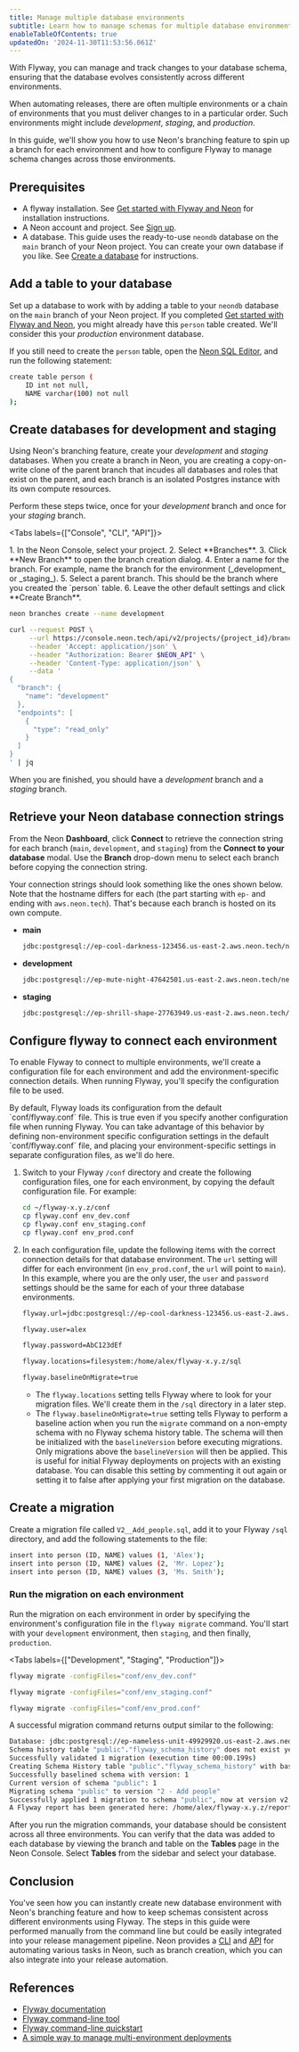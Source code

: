 ```yaml
---
title: Manage multiple database environments
subtitle: Learn how to manage schemas for multiple database environments with Flyway
enableTableOfContents: true
updatedOn: '2024-11-30T11:53:56.061Z'
---
```


With Flyway, you can manage and track changes to your database schema, ensuring that the database evolves consistently across different environments.

When automating releases, there are often multiple environments or a chain of environments that you must deliver changes to in a particular order. Such environments might include _development_, _staging_, and _production_.

In this guide, we'll show you how to use Neon's branching feature to spin up a branch for each environment and how to configure Flyway to manage schema changes across those environments.

## Prerequisites

- A flyway installation. See [Get started with Flyway and Neon](/docs/guides/flyway) for installation instructions.
- A Neon account and project. See [Sign up](/docs/get-started-with-neon/signing-up).
- A database. This guide uses the ready-to-use `neondb` database on the `main` branch of your Neon project. You can create your own database if you like. See [Create a database](/docs/manage/databases#create-a-database) for instructions.

## Add a table to your database

Set up a database to work with by adding a table to your `neondb` database on the `main` branch of your Neon project. If you completed [Get started with Flyway and Neon](/docs/guides/flyway), you might already have this `person` table created. We'll consider this your _production_ environment database.

If you still need to create the `person` table, open the [Neon SQL Editor](/docs/get-started-with-neon/query-with-neon-sql-editor), and run the following statement:

```bash
create table person (
    ID int not null,
    NAME varchar(100) not null
);
```

## Create databases for development and staging

Using Neon's branching feature, create your _development_ and _staging_ databases. When you create a branch in Neon, you are creating a copy-on-write clone of the parent branch that incudes all databases and roles that exist on the parent, and each branch is an isolated Postgres instance with its own compute resources.

Perform these steps twice, once for your _development_ branch and once for your _staging_ branch.

<Tabs labels={["Console", "CLI", "API"]}>

<TabItem>
1. In the Neon Console, select your project.
2. Select **Branches**.
3. Click **New Branch** to open the branch creation dialog.
4. Enter a name for the branch. For example, name the branch for the environment (_development_ or _staging_).
5. Select a parent branch. This should be the branch where you created the `person` table.
6. Leave the other default settings and click **Create Branch**.
</TabItem>

<TabItem>

```bash showLineNumbers
neon branches create --name development
```

</TabItem>

<TabItem>

```bash showLineNumbers
curl --request POST \
     --url https://console.neon.tech/api/v2/projects/{project_id}/branches \
     --header 'Accept: application/json' \
     --header "Authorization: Bearer $NEON_API" \
     --header 'Content-Type: application/json' \
     --data '
{
  "branch": {
    "name": "development"
  },
  "endpoints": [
    {
      "type": "read_only"
    }
  ]
}
' | jq
```

</TabItem>

</Tabs>

When you are finished, you should have a _development_ branch and a _staging_ branch.

## Retrieve your Neon database connection strings

From the Neon **Dashboard**, click **Connect** to retrieve the connection string for each branch (`main`, `development`, and `staging`) from the **Connect to your database** modal. Use the **Branch** drop-down menu to select each branch before copying the connection string.

Your connection strings should look something like the ones shown below. Note that the hostname differs for each (the part starting with `ep-` and ending with `aws.neon.tech`). That's because each branch is hosted on its own compute.

- **main**

  ```bash shouldWrap
  jdbc:postgresql://ep-cool-darkness-123456.us-east-2.aws.neon.tech/neondb?user=alex&password=AbC123dEf
  ```

- **development**

  ```bash shouldWrap
  jdbc:postgresql://ep-mute-night-47642501.us-east-2.aws.neon.tech/neondb?user=alex&password=AbC123dEf
  ```

- **staging**

  ```bash shouldWrap
  jdbc:postgresql://ep-shrill-shape-27763949.us-east-2.aws.neon.tech/neondb?user=alex&password=AbC123dEf
  ```

## Configure flyway to connect each environment

To enable Flyway to connect to multiple environments, we'll create a configuration file for each environment and add the environment-specific connection details. When running Flyway, you'll specify the configuration file to be used.

<Admonition type="note">
By default, Flyway loads its configuration from the default `conf/flyway.conf` file. This is true even if you specify another configuration file when running Flyway. You can take advantage of this behavior by defining non-environment specific configuration settings in the default `conf/flyway.conf` file, and placing your environment-specific settings in separate configuration files, as we'll do here.
</Admonition>

1. Switch to your Flyway `/conf` directory and create the following configuration files, one for each environment, by copying the default configuration file. For example:

   ```bash
   cd ~/flyway-x.y.z/conf
   cp flyway.conf env_dev.conf
   cp flyway.conf env_staging.conf
   cp flyway.conf env_prod.conf
   ```

2. In each configuration file, update the following items with the correct connection details for that database environment. The `url` setting will differ for each environment (in `env_prod.conf`, the `url` will point to `main`). In this example, where you are the only user, the `user` and `password` settings should be the same for each of your three database environments.

   ```bash shouldWrap
   flyway.url=jdbc:postgresql://ep-cool-darkness-123456.us-east-2.aws.neon.tech:5432/neondb

   flyway.user=alex

   flyway.password=AbC123dEf

   flyway.locations=filesystem:/home/alex/flyway-x.y.z/sql

   flyway.baselineOnMigrate=true
   ```

   - The `flyway.locations` setting tells Flyway where to look for your migration files. We'll create them in the `/sql` directory in a later step.
   - The `flyway.baselineOnMigrate=true` setting tells Flyway to perform a baseline action when you run the `migrate` command on a non-empty schema with no Flyway schema history table. The schema will then be initialized with the `baselineVersion` before executing migrations. Only migrations above the `baselineVersion` will then be applied. This is useful for initial Flyway deployments on projects with an existing database. You can disable this setting by commenting it out again or setting it to false after applying your first migration on the database.

## Create a migration

Create a migration file called `V2__Add_people.sql`, add it to your Flyway `/sql` directory, and add the following statements to the file:

```bash
insert into person (ID, NAME) values (1, 'Alex');
insert into person (ID, NAME) values (2, 'Mr. Lopez');
insert into person (ID, NAME) values (3, 'Ms. Smith');
```

### Run the migration on each environment

Run the migration on each environment in order by specifying the environment's configuration file in the `flyway migrate` command. You'll start with your `development` environment, then `staging`, and then finally, `production`.

<Tabs labels={["Development", "Staging", "Production"]}>

<TabItem>

```bash showLineNumbers
flyway migrate -configFiles="conf/env_dev.conf"
```

</TabItem>

<TabItem>

```bash showLineNumbers
flyway migrate -configFiles="conf/env_staging.conf"
```

</TabItem>

<TabItem>

```bash showLineNumbers
flyway migrate -configFiles="conf/env_prod.conf"
```

</TabItem>

</Tabs>

A successful migration command returns output similar to the following:

```bash
Database: jdbc:postgresql://ep-nameless-unit-49929920.us-east-2.aws.neon.tech/neondb (PostgreSQL 15.4)
Schema history table "public"."flyway_schema_history" does not exist yet
Successfully validated 1 migration (execution time 00:00.199s)
Creating Schema History table "public"."flyway_schema_history" with baseline ...
Successfully baselined schema with version: 1
Current version of schema "public": 1
Migrating schema "public" to version "2 - Add people"
Successfully applied 1 migration to schema "public", now at version v2 (execution time 00:00.410s)
A Flyway report has been generated here: /home/alex/flyway-x.y.z/report.html
```

After you run the migration commands, your database should be consistent across all three environments. You can verify that the data was added to each database by viewing the branch and table on the **Tables** page in the Neon Console. Select **Tables** from the sidebar and select your database.

## Conclusion

You've seen how you can instantly create new database environment with Neon's branching feature and how to keep schemas consistent across different environments using Flyway. The steps in this guide were performed manually from the command line but could be easily integrated into your release management pipeline. Neon provides a [CLI](/docs/reference/neon-cli) and [API](https://api-docs.neon.tech/reference/getting-started-with-neon-api) for automating various tasks in Neon, such as branch creation, which you can also integrate into your release automation.

## References

- [Flyway documentation](https://documentation.red-gate.com/fd/flyway-documentation-138346877.html)
- [Flyway command-line tool](https://documentation.red-gate.com/fd/command-line-184127404.html)
- [Flyway command-line quickstart](https://documentation.red-gate.com/fd/quickstart-command-line-184127576.html)
- [A simple way to manage multi-environment deployments](https://flywaydb.org/blog/a-simple-way-to-manage-multi-environment-deployments)
